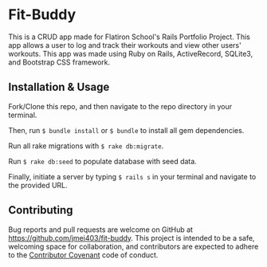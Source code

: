 # Fit-Buddy

This is a CRUD app made for Flatiron School's Rails Portfolio Project. This app allows a user to log and track their workouts and view other users' workouts. This app was made using Ruby on Rails, ActiveRecord, SQLite3, and Bootstrap CSS framework.

## Installation & Usage

Fork/Clone this repo, and then navigate to the repo directory in your terminal.

Then, run `$ bundle install` or `$ bundle` to install all gem dependencies.

Run all rake migrations with `$ rake db:migrate`.

Run `$ rake db:seed` to populate database with seed data.

Finally, initiate a server by typing `$ rails s` in your terminal and navigate to the provided URL.

## Contributing

Bug reports and pull requests are welcome on GitHub at https://github.com/jmei403/fit-buddy. This project is intended to be a safe, welcoming space for collaboration, and contributors are expected to adhere to the [Contributor Covenant](http://contributor-covenant.org) code of conduct.
